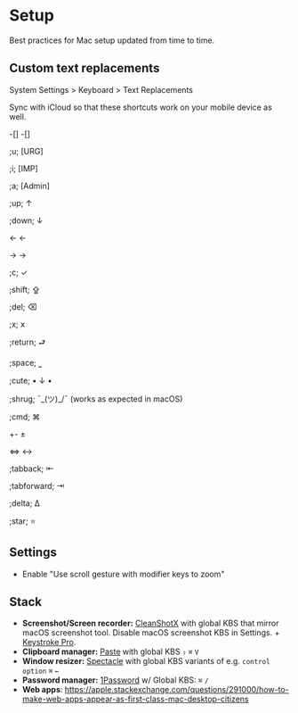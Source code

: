# Setup
Best practices for Mac setup updated from time to time.

## Custom text replacements

System Settings > Keyboard > Text Replacements

Sync with iCloud so that these shortcuts work on your mobile device as well.

-[] -[]

;u; [URG]

;i; [IMP]

;a; [Admin]

;up; ↑

;down; ↓

<- ← 

-> → 

;c; ✓

;shift; ⇪

;del; ⌫

;x; 𝗑

;return; ⮐ 

;space; ⎵

;cute; • ↓ •

;shrug; ¯\_(ツ)_/¯ (works as expected in macOS)

;cmd; ⌘

+- ±

<=> ↔

;tabback; ⇤

;tabforward; ⇥

;delta; Δ

;star; ⭐

## Settings
* Enable "Use scroll gesture with modifier keys to zoom"


 ## Stack
 * **Screenshot/Screen recorder:** [CleanShotX](https://cleanshot.com/) with global KBS that mirror macOS screenshot tool. Disable macOS screenshot KBS in Settings. + [Keystroke Pro](https://www.ixeau.com/keystroke-pro/).
 * **Clipboard manager:** [Paste](https://www.pasteapp.io/) with global KBS `⇪` `⌘` `V`
 * **Window resizer:** [Spectacle](https://www.spectacleapp.com/) with global KBS variants of e.g. `control` `option` `⌘` `←`
 * **Password manager:** [1Password](https://1password.com/) w/ Global KBS: `⌘` `/`
 * **Web apps**: https://apple.stackexchange.com/questions/291000/how-to-make-web-apps-appear-as-first-class-mac-desktop-citizens
